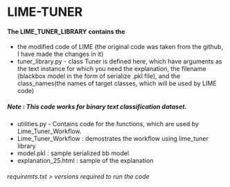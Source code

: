 # LIME-TUNER
#### The LIME_TUNER_LIBRARY contains the 
* the modified code of LIME (the original code was taken from the github, I have made the changes  in it)
* tuner_library.py - class Tuner is defined here, which have arguments as the text instance for which you need the explanation, the filename (blackbox model in the form of serialize .pkl file), and the class_names(the names of target classes, which will be used by LIME code)
##### Note : This code works for binary text classification dataset.
* utilities.py - Contains code for the functions, which are used by Lime_Tuner_Workflow.
* Lime_Tuner_Workflow : demostrates the workflow using lime_tuner library
* model.pkl : sample serialized bb model
* explanation_25.html : sample of the explanation

###### requiremts.txt > versions required to run the code
